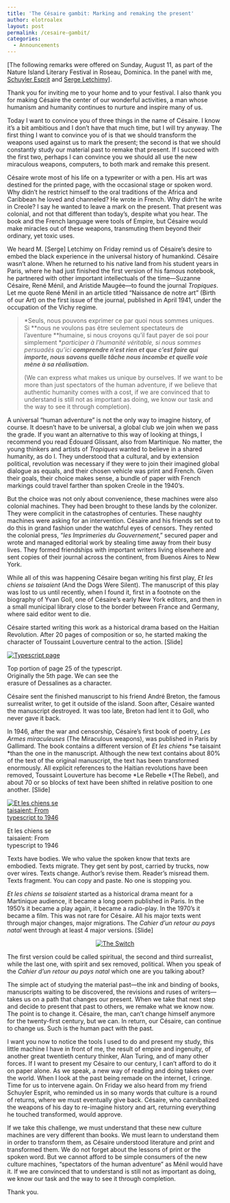 ```yaml
---
title: 'The Césaire gambit: Marking and remaking the present'
author: elotroalex
layout: post
permalink: /cesaire-gambit/
categories:
  - Announcements
---
```

[The following remarks were offered on Sunday, August 11, as part of the Nature Island Literary Festival in Roseau, Dominica. In the panel with me, <a href="http://schuyleresprit.com/" target="_blank">Schuyler Esprit</a> and <a href="http://www.serge-letchimy.fr/" target="_blank">Serge Letchimy</a>].

Thank you for inviting me to your home and to your festival. I also thank you for making Césaire the center of our wonderful activities, a man whose humanism and humanity continues to nurture and inspire many of us.

Today I want to convince you of three things in the name of Césaire. I know it&#8217;s a bit ambitious and I don&#8217;t have that much time, but I will try anyway. The first thing I want to convince you of is that we should transform the weapons used against us to mark the present; the second is that we should constantly study our material past to remake that present. If I succeed with the first two, perhaps I can convince you we should all use the new miraculous weapons, computers, to both mark and remake this present.

Césaire wrote most of his life on a typewriter or with a pen. His art was destined for the printed page, with the occasional stage or spoken word. Why didn&#8217;t he restrict himself to the oral traditions of the Africa and Caribbean he loved and channeled? He wrote in French. Why didn&#8217;t he write in Creole? I say he wanted to leave a mark on the present. That present was colonial, and not that different than today&#8217;s, despite what you hear. The book and the French language were tools of Empire, but Césaire would make miracles out of these weapons, transmuting them beyond their ordinary, yet toxic uses.

We heard M. [Serge] Letchimy on Friday remind us of Césaire&#8217;s desire to embed the black experience in the universal history of humankind. Césaire wasn&#8217;t alone. When he returned to his native land from his student years in Paris, where he had just finished the first version of his famous notebook, he partnered with other important intellectuals of the time—Suzanne Césaire, René Ménil, and Aristide Maugée—to found the journal *Tropiques*. Let me quote René Ménil in an article titled “Naissance de notre art” (Birth of our Art) on the first issue of the journal, published in April 1941, under the occupation of the Vichy regime.

> *Seuls, nous pouvons exprimer ce par quoi nous sommes uniques. Si **nous ne voulons pas être seulement spectateurs de l&#8217;aventure **humaine, si nous croyons qu&#8217;il faut payer de soi pour simplement **participer à l&#8217;humanité véritable, si nous sommes persuadés qu&#8217;ici **comprendre n&#8217;est rien et que c&#8217;est faire qui importe, nous savons **quelle tâche nous incombe et quelle voie mène à sa réalisation**.***
> 
> (We can express what makes us unique by ourselves. If we want to be more than just spectators of the human adventure, if we believe that authentic humanity comes with a cost, if we are convinced that to understand is still not as important as doing, we know our task and the way to see it through completion).

A universal &#8220;human adventure&#8221; is not the only way to imagine history, of course. It doesn&#8217;t have to be universal, a global club we join when we pass the grade. If you want an alternative to this way of looking at things, I recommend you read Édouard Glissant, also from Martinique. No matter, the young thinkers and artists of *Tropiques* wanted to believe in a shared humanity, as do I. They understood that a cultural, and by extension political, revolution was necessary if they were to join their imagined global dialogue as equals, and their chosen vehicle was print and French. Given their goals, their choice makes sense, a bundle of paper with French markings could travel farther than spoken Creole in the 1940&#8217;s.

But the choice was not only about convenience, these machines were also colonial machines. They had been brought to these lands by the colonizer. They were complicit in the catastrophes of centuries. These naughty machines were asking for an intervention. Césaire and his friends set out to do this in grand fashion under the watchful eyes of censors. They rented the colonial press, &#8220;*les Imprimeries du Gouvernement*,” secured paper and wrote and managed editorial work by stealing time away from their busy lives. They formed friendships with important writers living elsewhere and sent copies of their journal across the continent, from Buenos Aires to New York.

While all of this was happening Césaire began writing his first play, *Et les chiens se taisaient* (And the Dogs Were Silent). The manuscript of this play was lost to us until recently, when I found it, first in a footnote on the biography of Yvan Goll, one of Césaire&#8217;s early New York editors, and then in a small municipal library close to the border between France and Germany, where said editor went to die.

Césaire started writing this work as a historical drama based on the Haitian Revolution. After 20 pages of composition or so, he started making the character of Toussaint Louverture central to the action. [Slide]

<div id="attachment_1267" style="width: 310px" class="wp-caption aligncenter">
  <a href="http://i2.wp.com/elotroalex.webfactional.com/wp-content/uploads/2013/08/Screen-Shot-2013-08-11-at-2.02.56-AM.png"><img class="size-medium wp-image-1267" alt="Typescript page" src="http://i1.wp.com/elotroalex.webfactional.com/wp-content/uploads/2013/08/Screen-Shot-2013-08-11-at-2.02.56-AM-300x161.png?fit=300%2C161" srcset="http://i1.wp.com/elotroalex.webfactional.com/wp-content/uploads/2013/08/Screen-Shot-2013-08-11-at-2.02.56-AM-300x161.png?fit=300%2C161 300w, {{site.baseurl}}/wp-content/uploads/2013/08/Screen-Shot-2013-08-11-at-2.02.56-AM.png 900w" sizes="(max-width: 300px) 100vw, 300px" data-recalc-dims="1" /></a>
  
  <p class="wp-caption-text">
    Top portion of page 25 of the typescript. Originally the 5th page. We can see the erasure of Dessalines as a character.
  </p>
</div>

Césaire sent the finished manuscript to his friend André Breton, the famous surrealist writer, to get it outside of the island. Soon after, Césaire wanted the manuscript destroyed. It was too late, Breton had lent it to Goll, who never gave it back.

In 1946, after the war and censorship, Césaire&#8217;s first book of poetry, *Les Armes miraculeuses* (The Miraculous weapons), was published in Paris by Gallimard. The book contains a different version of *Et les chiens* *se taisaint *than the one in the manuscript. Although the new text contains about 80% of the text of the original manuscript, the text has been transformed enormously. All explicit references to the Haitian revolutions have been removed, Toussaint Louverture has become *Le Rebelle *(The Rebel), and about 70 or so blocks of text have been shifted in relative position to one another. [Slide]

<div id="attachment_1269" style="width: 135px" class="wp-caption aligncenter">
  <a href="http://i1.wp.com/elotroalex.webfactional.com/wp-content/uploads/2013/08/Moves_Ur-46.jpg"><img class="size-medium wp-image-1269" alt="Et les chiens se taisaient: From typescript to 1946" src="http://i1.wp.com/elotroalex.webfactional.com/wp-content/uploads/2013/08/Moves_Ur-46-125x300.jpg?fit=125%2C300" data-recalc-dims="1" /></a>
  
  <p class="wp-caption-text">
    Et les chiens se taisaient: From typescript to 1946
  </p>
</div>

Texts have bodies. We who value the spoken know that texts are embodied. Texts migrate. They get sent by post, carried by trucks, now over wires. Texts change. Author&#8217;s revise them. Reader&#8217;s misread them. Texts fragment. You can copy and paste. No one is stopping you.

*Et les chiens se taisaient* started as a historical drama meant for a Martinique audience, it became a long poem published in Paris. In the 1950&#8217;s it became a play again, it became a radio-play. In the 1970&#8217;s it became a film. This was not rare for Césaire. All his major texts went through major changes, major migrations. The *Cahier d&#8217;un retour au pays natal* went through at least 4 major versions. [Slide]

<p style="text-align: center;">
  <a href="http://i2.wp.com/elotroalex.webfactional.com/wp-content/uploads/2010/08/cahier_switch.jpg"><img class="aligncenter" alt="The Switch" src="http://i2.wp.com/elotroalex.webfactional.com/wp-content/uploads/2010/08/cahier_switch.jpg?resize=244%2C300" data-recalc-dims="1" /></a>
</p>

The first version could be called spiritual, the second and third surrealist, while the last one, with spirit and sex removed, political. When you speak of the *Cahier d&#8217;un retour au pays natal* which one are you talking about?

The simple act of studying the material past—the ink and binding of books, manuscripts waiting to be discovered, the revisions and ruses of writers—takes us on a path that changes our present. When we take that next step and decide to present that past to others, we remake what we know now. The point is to change it. Césaire, the man, can&#8217;t change himself anymore for the twenty-first century, but we can. In return, our Césaire, can continue to change us. Such is the human pact with the past.

I want you now to notice the tools I used to do and present my study, this little machine I have in front of me, the result of empire and ingenuity, of another great twentieth century thinker, Alan Turing, and of many other forces. If I want to present my Césaire to our century, I can&#8217;t afford to do it on paper alone. As we speak, a new way of reading and doing takes over the world. When I look at the past being remade on the internet, I cringe. Time for us to intervene again. On Friday we also heard from my friend Schuyler Esprit, who reminded us in so many words that culture is a round of returns, where we must eventually give back. Césaire, who cannibalized the weapons of his day to re-imagine history and art, returning everything he touched transformed, would approve.

If we take this challenge, we must understand that these new culture machines are very different than books. We must learn to understand them in order to transform them, as Césaire understood literature and print and transformed them. We do not forget about the lessons of print or the spoken word. But we cannot afford to be simple consumers of the new culture machines, &#8220;spectators of the human adventure&#8221; as Ménil would have it. If we are convinced that to understand is still not as important as doing, we know our task and the way to see it through completion.

Thank you.